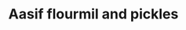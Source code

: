---
title: "Aasif flourmil and pickles"
url: /thiruvananthapuram/aasif-flourmil-and-pickles/
shop: Allgemein
---